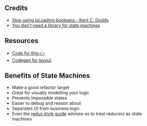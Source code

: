 ## Credits

- [Stop using isLoading booleans - Kent C. Dodds](https://kentcdodds.com/blog/stop-using-isloading-booleans)
- [You don't need a library for state machines ](https://dev.to/davidkpiano/you-don-t-need-a-library-for-state-machines-k7h)

## Resources

- [Code for this 👉](https://github.com/samyakahuja/xstate-show)
- [Codegen for layout](https://github.com/kentcdodds/react-workshop-app)

## Benefits of State Machines

- Make a good refactor target
- Great for visually modelling your logic
- Prevents Impossible states
- Easier to debug and reason about
- Separates UI from business logic
- Even the
  [redux style guide](https://redux.js.org/style-guide/style-guide/#treat-reducers-as-state-machines)
  advises us to treat reducers as state machines
